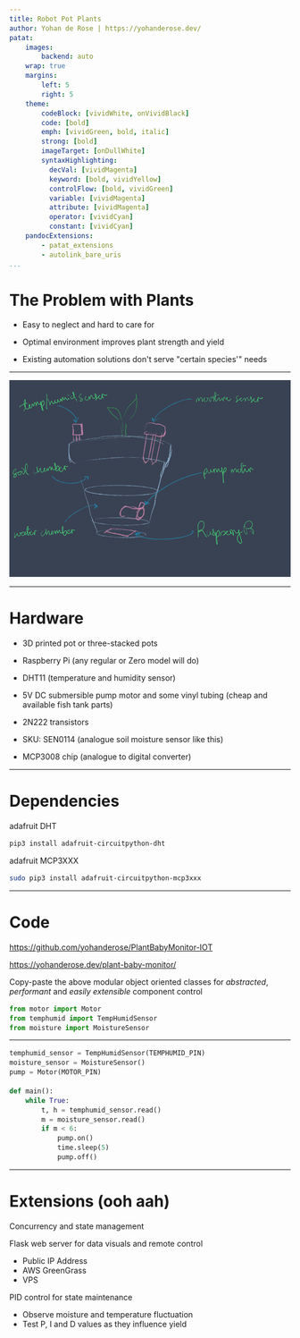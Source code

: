 ```yaml
---
title: Robot Pot Plants
author: Yohan de Rose | https://yohanderose.dev/
patat:
    images:
        backend: auto
    wrap: true
    margins:
        left: 5
        right: 5
    theme:
        codeBlock: [vividWhite, onVividBlack]
        code: [bold]
        emph: [vividGreen, bold, italic]
        strong: [bold]
        imageTarget: [onDullWhite]
        syntaxHighlighting:
          decVal: [vividMagenta]
          keyword: [bold, vividYellow]
          controlFlow: [bold, vividGreen]
          variable: [vividMagenta]
          attribute: [vividMagenta]
          operator: [vividCyan]
          constant: [vividCyan]
    pandocExtensions:
        - patat_extensions
        - autolink_bare_uris
...
```


# The Problem with Plants

- Easy to neglect and hard to care for

- Optimal environment improves plant strength and yield

- Existing automation solutions don't serve "certain species'" needs

---

![overview image](./plantbaby.png)

---

# Hardware

- 3D printed pot or three-stacked pots

- Raspberry Pi (any regular or Zero model will do)

- DHT11 (temperature and humidity sensor)

- 5V DC submersible pump motor and some vinyl tubing (cheap and available fish tank parts)

- 2N222 transistors

- SKU: SEN0114 (analogue soil moisture sensor like this)

- MCP3008 chip (analogue to digital converter)

---

# Dependencies

adafruit DHT
```bash 
pip3 install adafruit-circuitpython-dht
```

adafruit MCP3XXX

```bash
sudo pip3 install adafruit-circuitpython-mcp3xxx
```

---

# Code

https://github.com/yohanderose/PlantBabyMonitor-IOT

https://yohanderose.dev/plant-baby-monitor/

Copy-paste the above modular object oriented classes for *abstracted*, *performant* and *easily extensible* component control

```python
from motor import Motor
from temphumid import TempHumidSensor
from moisture import MoistureSensor

```

---


```python
temphumid_sensor = TempHumidSensor(TEMPHUMID_PIN)
moisture_sensor = MoistureSensor()
pump = Motor(MOTOR_PIN)

def main():
    while True:
        t, h = temphumid_sensor.read()
        m = moisture_sensor.read() 
        if m < 6:
            pump.on()
            time.sleep(5)
            pump.off()
```
---

# Extensions (ooh aah)

Concurrency and state management

Flask web server for data visuals and remote control

- Public IP Address
- AWS GreenGrass
- VPS

PID control for state maintenance

- Observe moisture and temperature fluctuation
- Test P, I and D values as they influence yield
